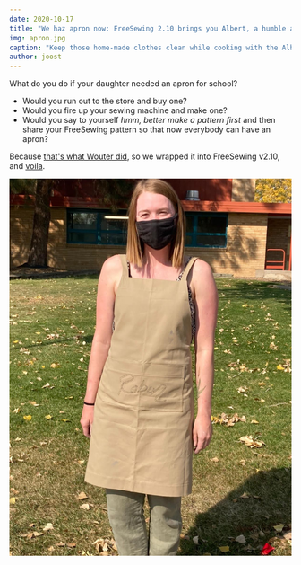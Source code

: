 ```yaml
---
date: 2020-10-17
title: "We haz apron now: FreeSewing 2.10 brings you Albert, a humble apron pattern"
img: apron.jpg
caption: "Keep those home-made clothes clean while cooking with the Albert apron"
author: joost
---
```


What do you do if your daughter needed an apron for school?

 - Would you run out to the store and buy one?
 - Would you fire up your sewing machine and make one?
 - Would you say to yourself _hmm, better make a pattern first_ and then
   share your FreeSewing pattern so that now everybody can have an apron?

Because [that's what Wouter did](/showcase/albert-by-wouter/), so we wrapped it
into FreeSewing v2.10, and [voila](/designs/albert/).

![Wouter's daughter wearing the Albert apron](albert.jpg)


